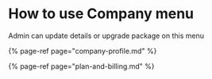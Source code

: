 # How to use Company menu

Admin can update details or upgrade package on this menu

{% page-ref page="company-profile.md" %}

{% page-ref page="plan-and-billing.md" %}

